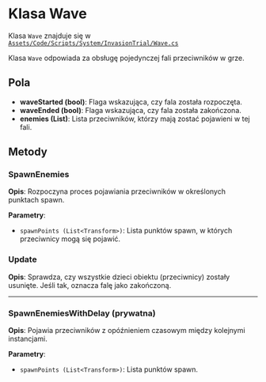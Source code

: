 ﻿# Klasa Wave

Klasa `Wave` znajduje się w [`Assets/Code/Scripts/System/InvasionTrial/Wave.cs`](../../../../Assets/Code/Scripts/System/InvasionTrial/Wave.cs)

Klasa `Wave` odpowiada za obsługę pojedynczej fali przeciwników w grze.

## Pola
- **waveStarted (bool)**: Flaga wskazująca, czy fala została rozpoczęta.
- **waveEnded (bool)**: Flaga wskazująca, czy fala została zakończona.
- **enemies (List<GameObject>)**: Lista przeciwników, którzy mają zostać pojawieni w tej fali.

## Metody

### SpawnEnemies
**Opis**: Rozpoczyna proces pojawiania przeciwników w określonych punktach spawn.

**Parametry**:
- `spawnPoints (List<Transform>)`: Lista punktów spawn, w których przeciwnicy mogą się pojawić.

### Update
**Opis**: Sprawdza, czy wszystkie dzieci obiektu (przeciwnicy) zostały usunięte. Jeśli tak, oznacza falę jako zakończoną.

---

### SpawnEnemiesWithDelay (prywatna)
**Opis**: Pojawia przeciwników z opóźnieniem czasowym między kolejnymi instancjami.

**Parametry**:
- `spawnPoints (List<Transform>)`: Lista punktów spawn.
